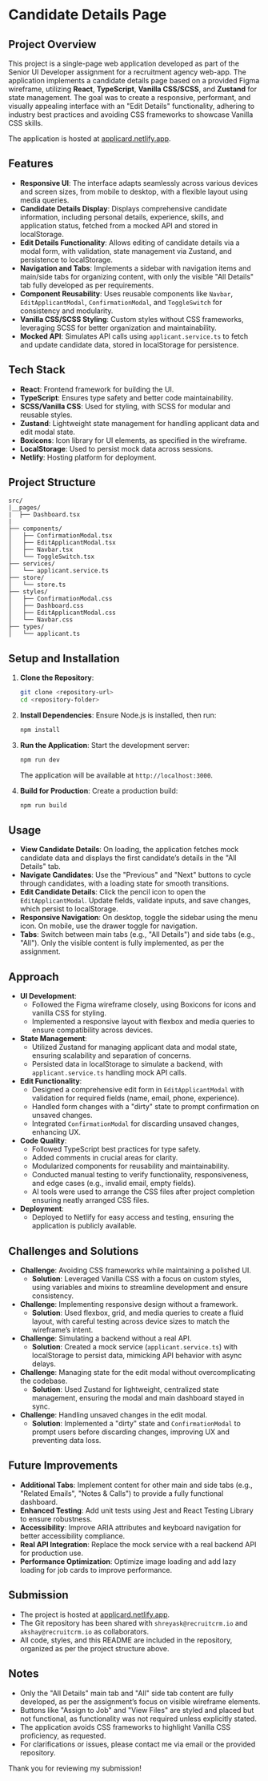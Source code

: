 # Candidate Details Page

## Project Overview

This project is a single-page web application developed as part of the Senior UI Developer assignment for a recruitment agency web-app. The application implements a candidate details page based on a provided Figma wireframe, utilizing **React**, **TypeScript**, **Vanilla CSS/SCSS**, and **Zustand** for state management. The goal was to create a responsive, performant, and visually appealing interface with an "Edit Details" functionality, adhering to industry best practices and avoiding CSS frameworks to showcase Vanilla CSS skills.

The application is hosted at [applicard.netlify.app](https://applicard.netlify.app).

## Features

- **Responsive UI**: The interface adapts seamlessly across various devices and screen sizes, from mobile to desktop, with a flexible layout using media queries.
- **Candidate Details Display**: Displays comprehensive candidate information, including personal details, experience, skills, and application status, fetched from a mocked API and stored in localStorage.
- **Edit Details Functionality**: Allows editing of candidate details via a modal form, with validation, state management via Zustand, and persistence to localStorage.
- **Navigation and Tabs**: Implements a sidebar with navigation items and main/side tabs for organizing content, with only the visible "All Details" tab fully developed as per requirements.
- **Component Reusability**: Uses reusable components like `Navbar`, `EditApplicantModal`, `ConfirmationModal`, and `ToggleSwitch` for consistency and modularity.
- **Vanilla CSS/SCSS Styling**: Custom styles without CSS frameworks, leveraging SCSS for better organization and maintainability.
- **Mocked API**: Simulates API calls using `applicant.service.ts` to fetch and update candidate data, stored in localStorage for persistence.

## Tech Stack

- **React**: Frontend framework for building the UI.
- **TypeScript**: Ensures type safety and better code maintainability.
- **SCSS/Vanilla CSS**: Used for styling, with SCSS for modular and reusable styles.
- **Zustand**: Lightweight state management for handling applicant data and edit modal state.
- **Boxicons**: Icon library for UI elements, as specified in the wireframe.
- **LocalStorage**: Used to persist mock data across sessions.
- **Netlify**: Hosting platform for deployment.

## Project Structure

```
src/
|__pages/
|  ├── Dashboard.tsx
|
├── components/
│   ├── ConfirmationModal.tsx
│   ├── EditApplicantModal.tsx
│   ├── Navbar.tsx
│   └── ToggleSwitch.tsx
├── services/
│   └── applicant.service.ts
├── store/
│   └── store.ts
├── styles/
│   ├── ConfirmationModal.css
│   ├── Dashboard.css
│   ├── EditApplicantModal.css
│   └── Navbar.css
├── types/
│   └── applicant.ts

```

## Setup and Installation

1. **Clone the Repository**:

   ```bash
   git clone <repository-url>
   cd <repository-folder>
   ```

2. **Install Dependencies**:
   Ensure Node.js is installed, then run:

   ```bash
   npm install
   ```

3. **Run the Application**:
   Start the development server:

   ```bash
   npm run dev
   ```

   The application will be available at `http://localhost:3000`.

4. **Build for Production**:
   Create a production build:
   ```bash
   npm run build
   ```

## Usage

- **View Candidate Details**: On loading, the application fetches mock candidate data and displays the first candidate’s details in the "All Details" tab.
- **Navigate Candidates**: Use the "Previous" and "Next" buttons to cycle through candidates, with a loading state for smooth transitions.
- **Edit Candidate Details**: Click the pencil icon to open the `EditApplicantModal`. Update fields, validate inputs, and save changes, which persist to localStorage.
- **Responsive Navigation**: On desktop, toggle the sidebar using the menu icon. On mobile, use the drawer toggle for navigation.
- **Tabs**: Switch between main tabs (e.g., "All Details") and side tabs (e.g., "All"). Only the visible content is fully implemented, as per the assignment.

## Approach

- **UI Development**:
  - Followed the Figma wireframe closely, using Boxicons for icons and vanilla CSS for styling.
  - Implemented a responsive layout with flexbox and media queries to ensure compatibility across devices.
- **State Management**:
  - Utilized Zustand for managing applicant data and modal state, ensuring scalability and separation of concerns.
  - Persisted data in localStorage to simulate a backend, with `applicant.service.ts` handling mock API calls.
- **Edit Functionality**:
  - Designed a comprehensive edit form in `EditApplicantModal` with validation for required fields (name, email, phone, experience).
  - Handled form changes with a "dirty" state to prompt confirmation on unsaved changes.
  - Integrated `ConfirmationModal` for discarding unsaved changes, enhancing UX.
- **Code Quality**:
  - Followed TypeScript best practices for type safety.
  - Added comments in crucial areas for clarity.
  - Modularized components for reusability and maintainability.
  - Conducted manual testing to verify functionality, responsiveness, and edge cases (e.g., invalid email, empty fields).
  - AI tools were used to arrange the CSS files after project completion ensuring neatly arranged CSS files.
- **Deployment**:
  - Deployed to Netlify for easy access and testing, ensuring the application is publicly available.

## Challenges and Solutions

- **Challenge**: Avoiding CSS frameworks while maintaining a polished UI.
  - **Solution**: Leveraged Vanilla CSS with a focus on custom styles, using variables and mixins to streamline development and ensure consistency.
- **Challenge**: Implementing responsive design without a framework.
  - **Solution**: Used flexbox, grid, and media queries to create a fluid layout, with careful testing across device sizes to match the wireframe’s intent.
- **Challenge**: Simulating a backend without a real API.
  - **Solution**: Created a mock service (`applicant.service.ts`) with localStorage to persist data, mimicking API behavior with async delays.
- **Challenge**: Managing state for the edit modal without overcomplicating the codebase.
  - **Solution**: Used Zustand for lightweight, centralized state management, ensuring the modal and main dashboard stayed in sync.
- **Challenge**: Handling unsaved changes in the edit modal.
  - **Solution**: Implemented a "dirty" state and `ConfirmationModal` to prompt users before discarding changes, improving UX and preventing data loss.

## Future Improvements

- **Additional Tabs**: Implement content for other main and side tabs (e.g., "Related Emails", "Notes & Calls") to provide a fully functional dashboard.
- **Enhanced Testing**: Add unit tests using Jest and React Testing Library to ensure robustness.
- **Accessibility**: Improve ARIA attributes and keyboard navigation for better accessibility compliance.
- **Real API Integration**: Replace the mock service with a real backend API for production use.
- **Performance Optimization**: Optimize image loading and add lazy loading for job cards to improve performance.

## Submission

- The project is hosted at [applicard.netlify.app](https://applicard.netlify.app).
- The Git repository has been shared with `shreyask@recruitcrm.io` and `akshay@recruitcrm.io` as collaborators.
- All code, styles, and this README are included in the repository, organized as per the project structure above.

## Notes

- Only the "All Details" main tab and "All" side tab content are fully developed, as per the assignment’s focus on visible wireframe elements.
- Buttons like "Assign to Job" and "View Files" are styled and placed but not functional, as functionality was not required unless explicitly stated.
- The application avoids CSS frameworks to highlight Vanilla CSS proficiency, as requested.
- For clarifications or issues, please contact me via email or the provided repository.

Thank you for reviewing my submission!
